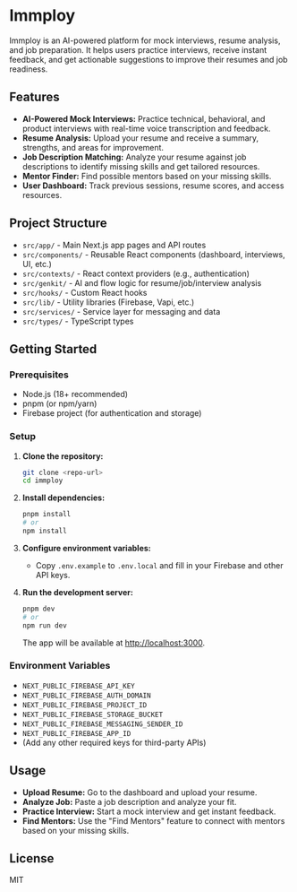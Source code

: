 # Immploy

Immploy is an AI-powered platform for mock interviews, resume analysis, and job preparation. It helps users practice interviews, receive instant feedback, and get actionable suggestions to improve their resumes and job readiness.

## Features

- **AI-Powered Mock Interviews:** Practice technical, behavioral, and product interviews with real-time voice transcription and feedback.
- **Resume Analysis:** Upload your resume and receive a summary, strengths, and areas for improvement.
- **Job Description Matching:** Analyze your resume against job descriptions to identify missing skills and get tailored resources.
- **Mentor Finder:** Find possible mentors based on your missing skills.
- **User Dashboard:** Track previous sessions, resume scores, and access resources.

## Project Structure

- `src/app/` - Main Next.js app pages and API routes
- `src/components/` - Reusable React components (dashboard, interviews, UI, etc.)
- `src/contexts/` - React context providers (e.g., authentication)
- `src/genkit/` - AI and flow logic for resume/job/interview analysis
- `src/hooks/` - Custom React hooks
- `src/lib/` - Utility libraries (Firebase, Vapi, etc.)
- `src/services/` - Service layer for messaging and data
- `src/types/` - TypeScript types

## Getting Started

### Prerequisites
- Node.js (18+ recommended)
- pnpm (or npm/yarn)
- Firebase project (for authentication and storage)

### Setup
1. **Clone the repository:**
   ```bash
   git clone <repo-url>
   cd immploy
   ```
2. **Install dependencies:**
   ```bash
   pnpm install
   # or
   npm install
   ```
3. **Configure environment variables:**
   - Copy `.env.example` to `.env.local` and fill in your Firebase and other API keys.

4. **Run the development server:**
   ```bash
   pnpm dev
   # or
   npm run dev
   ```
   The app will be available at [http://localhost:3000](http://localhost:3000).

### Environment Variables
- `NEXT_PUBLIC_FIREBASE_API_KEY`
- `NEXT_PUBLIC_FIREBASE_AUTH_DOMAIN`
- `NEXT_PUBLIC_FIREBASE_PROJECT_ID`
- `NEXT_PUBLIC_FIREBASE_STORAGE_BUCKET`
- `NEXT_PUBLIC_FIREBASE_MESSAGING_SENDER_ID`
- `NEXT_PUBLIC_FIREBASE_APP_ID`
- (Add any other required keys for third-party APIs)

## Usage
- **Upload Resume:** Go to the dashboard and upload your resume.
- **Analyze Job:** Paste a job description and analyze your fit.
- **Practice Interview:** Start a mock interview and get instant feedback.
- **Find Mentors:** Use the "Find Mentors" feature to connect with mentors based on your missing skills.

## License
MIT 